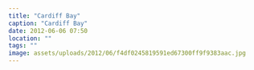 ```yaml
---
title: "Cardiff Bay"
caption: "Cardiff Bay"
date: 2012-06-06 07:50
location: ""
tags: ""
image: assets/uploads/2012/06/f4df0245819591ed67300ff9f9383aac.jpg
---
```

